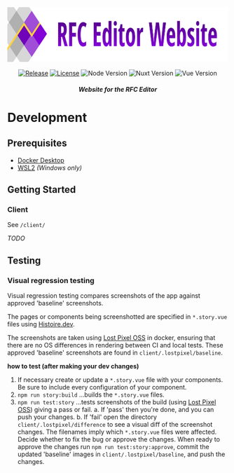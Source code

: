 <div align="center">
  
<img src="https://raw.githubusercontent.com/ietf-tools/common/main/assets/logos/rfced-www.svg" alt="RFC" height="125" />

[![Release](https://img.shields.io/github/release/ietf-tools/rfced-www.svg?style=flat&maxAge=300)](https://github.com/ietf-tools/rfced-www/releases)
[![License](https://img.shields.io/github/license/ietf-tools/rfced-www)](https://github.com/ietf-tools/rfced-www/blob/main/LICENSE)
![Node Version](https://img.shields.io/badge/node.js-20-green?logo=node.js&logoColor=white)
![Nuxt Version](https://img.shields.io/badge/nuxt-3-green?logo=nuxt.js&logoColor=white)
![Vue Version](https://img.shields.io/badge/vue-3-green?logo=vue.js&logoColor=white)

##### Website for the RFC Editor

</div>

# Development

## Prerequisites

- [Docker Desktop](https://www.docker.com/products/docker-desktop/)
- [WSL2](https://learn.microsoft.com/en-us/windows/wsl/install) *(Windows only)*

## Getting Started

### Client

See `/client/` 

*TODO*

## Testing

### Visual regression testing

Visual regression testing compares screenshots of the app against approved 'baseline' screenshots.

The pages or components being screenshotted are specified in `*.story.vue` files using [Histoire.dev](https://histoire.dev/).

The screenshots are taken using [Lost Pixel OSS](https://www.lost-pixel.com/) in docker, ensuring that there are no OS differences in rendering between CI and local tests. These approved 'baseline' screenshots are found in `client/.lostpixel/baseline`.

**how to test (after making your dev changes)**
1. If necessary create or update a `*.story.vue` file with your components. Be sure to include every configuration of your component.
2. `npm run story:build` ...builds the `*.story.vue` files.
3. `npm run test:story` ...tests screenshots of the build (using [Lost Pixel OSS](https://www.lost-pixel.com/)) giving a pass or fail.
    a. If 'pass' then you're done, and you can push your changes.
    b. If 'fail' open the directory `client/.lostpixel/difference` to see a visual diff of the screenshot changes. The filenames imply which `*.story.vue` files were affected. Decide whether to fix the bug or approve the changes. When ready to approve the changes run `npm run test:story:approve`, commit the updated 'baseline' images in `client/.lostpixel/baseline`, and push the changes.
